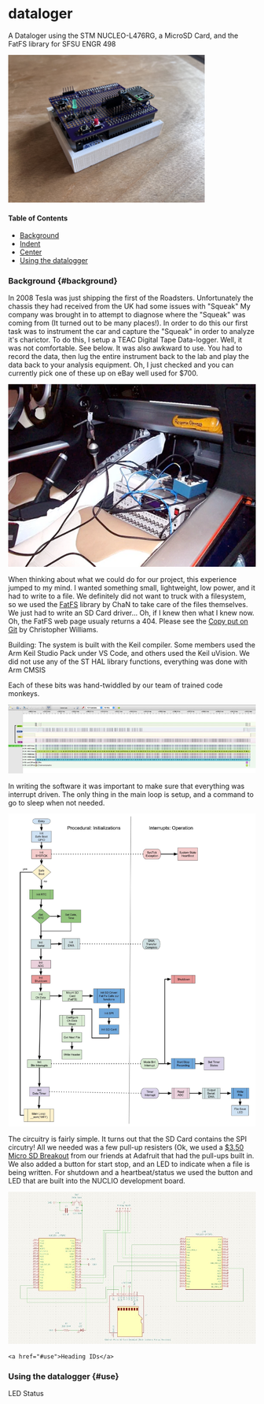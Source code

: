 # dataloger
A Dataloger using the STM NUCLEO-L476RG, a MicroSD Card, and the FatFS library for SFSU ENGR 498 

<img src="images/IMG_7176.jpg" width="400" >

#### Table of Contents
- [Background](#background)
- [Indent](#indent)
- [Center](#center)
- [Using the datalogger](#use)

### Background {#background}
In 2008 Tesla was just shipping the first of the Roadsters. Unfortunately the chassis they had received from the UK had some issues with "Squeak"
My company was brought in to attempt to diagnose where the "Squeak" was coming from (It turned out to be many places!).
In order to do this our first task was to instrument the car and capture the "Squeak" in order to analyze it's charictor.
To do this, I setup a TEAC Digital Tape Data-logger. Well, it was not comfortable. See below.
It was also awkward to use. You had to record the data, then lug the entire instrument back to the lab and play the data back to your analysis equipment. Oh, I just checked and you can currently pick one of these up on eBay well used for $700.

![Instrumenting the Tesla Roadster!](/images/tesla.png "Datalogger In Tesla")

When thinking about what we could do for our project, this experience jumped to my mind.
I wanted something small, lightweight, low power, and it had to write to a file.
We definitely did not want to truck with a filesystem, so we used the <a href="http://elm-chan.org/fsw/ff/00index_e.html">FatFS</a> library by ChaN to take care of the files themselves. We just had to write an SD Card driver... Oh, if I knew then what I knew now.
Oh, the FatFS web page usualy returns a 404. Please see the <a href="https://github.com/abbrev/fatfs"> Copy put on Git</a> by Christopher Williams.

Building: 
The system is built with the Keil compiler. Some members used the Arm Keil Studio Pack under VS Code, and others used the Keil uVision.
We did not use any of the ST HAL library functions, everything was done with Arm CMSIS

Each of these bits was hand-twiddled by our team of trained code monkeys.

<img src="images/sdRead.jpg">

In writing the software it was important to make sure that everything was interrupt driven. The only thing in the main loop is setup, and a command to go to sleep when not needed.

![The Datalogger Software Flow Chart](/images/flowChart.jpg "Flow Chart")


The circuitry is fairly simple. It turns out that the SD Card contains the SPI circutry!
All we needed was a few pull-up resisters (Ok, we used a <a href="https://www.adafruit.com/product/4682">$3.50 Micro SD Breakout</a> from our friends at Adafruit that had the pull-ups built in.
We also added a button for start stop, and an LED to indicate when a file is being written.
For shutdown and a heartbeat/status we used the button and LED that are built into the NUCLIO development board.

![The Datalogger Circuit Diagram](/images/circuitDiagram.jpg "Circuit")


 	<a href="#use">Heading IDs</a>
### Using the datalogger {#use}
LED Status



